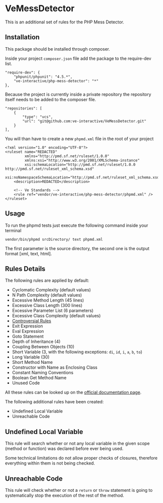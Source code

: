 # VeMessDetector

This is an additional set of rules for the PHP Mess Detector.

## Installation

This package should be installed through composer.

Inside your project ```composer.json``` file add the package to the require-dev list.

```
"require-dev": {
    "phpunit/phpunit": "4.5.*",
    "ve-interactive/php-mess-detector": "*"
},
```

Because the project is currently inside a private repository the repository itself needs to be added to the composer file.

```
"repositories": [
    {
        "type": "vcs",
        "url": "git@github.com:ve-interactive/VeMessDetector.git"
    }
],
```

You will than have to create a new ```phpmd.xml``` file in the root of your project

```
<?xml version="1.0" encoding="UTF-8"?>
<ruleset name="REDACTED" 
		 xmlns="http://pmd.sf.net/ruleset/1.0.0" 
		 xmlns:xsi="http://www.w3.org/2001/XMLSchema-instance" 
		 xsi:schemaLocation="http://pmd.sf.net/ruleset/1.0.0 http://pmd.sf.net/ruleset_xml_schema.xsd"
		 xsi:noNamespaceSchemaLocation="http://pmd.sf.net/ruleset_xml_schema.xsd">
	<description>REDACTED</description>
	
	<!-- Ve Standards -->
	<rule ref="vendor/ve-interactive/php-mess-detector/phpmd.xml" />
</ruleset>
```

## Usage

To run the phpmd tests just execute the following command inside your terminal

```
vendor/bin/phpmd srcDirectory/ text phpmd.xml
```

The first parameter is the source directory, the second one is the output format [xml, text, html].


## Rules Details

The following rules are applied by default:

- Cyclomatic Complexity (default values)
- N Path Complexity (default values)
- Excessive Method Length (45 lines)
- Excessive Class Length (300 lines)
- Excessive Parameter List (6 parameters)
- Excessive Class Complexity (default values)
- [Controversial Rules](http://phpmd.org/rules/index.html#controversial-rules)
- Exit Expression
- Eval Expression
- Goto Statement
- Depth of Inheritance (4)
- Coupling Between Objects (10)
- Short Variable (3, with the following exceptions: ```di```, ```id```, ```i```, ```a```, ```b```, ```to```)
- Long Variable (30)
- Short Method Name
- Constructor with Name as Enclosing Class
- Constant Naming Conventions
- Boolean Get Method Name
- Unused Code

All these rules can be looked up on the [official documentation page](http://phpmd.org/rules/index.html).

The following additional rules have been created:

- Undefined Local Variable
- Unreachable Code

## Undefined Local Variable

This rule will search whether or not any local variable in the given scope (method or function) was declared before ever being used.

Some technical limitations do not allow proper checks of closures, therefore everything within them is not being checked.

## Unreachable Code

This rule will check whether or not a ```return``` or ```throw``` statement is going to systematically stop the execution of the rest of the method.